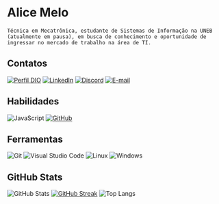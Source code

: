 # Alice Melo
    Técnica em Mecatrônica, estudante de Sistemas de Informação na UNEB (atualmente em pausa), em busca de conhecimento e oportunidade de ingressar no mercado de trabalho na área de TI.

## Contatos
[![Perfil DIO](https://img.shields.io/badge/-DIO-30A3DC?style=for-the-badge)](https://web.dio.me/users/allicedimello/)
[![LinkedIn](https://img.shields.io/badge/LinkedIn-080808?style=for-the-badge&logo=linkedin&logoColor=0E76A8)](https://www.linkedin.com/in/allicedimello/)
[![Discord](https://img.shields.io/badge/Discord-080808?style=for-the-badge&logo=discord)](https://www.discord.com/in/allicedimello/)
[![E-mail](https://img.shields.io/badge/-Email-080808?style=for-the-badge&logo=microsoft-outlook&logoColor=4869ee)](mailto:allicedimello@live.com)

## Habilidades
![JavaScript](https://img.shields.io/badge/JavaScript-080808?style=for-the-badge&logo=javascript)
[![GitHub](https://img.shields.io/badge/GitHub-080808?style=for-the-badge&logo=github&logoColor=30A3DC)](https://docs.github.com/)

## Ferramentas
![Git](https://img.shields.io/badge/-Git-080808?style=for-the-badge&logo=git)
![Visual Studio Code](https://img.shields.io/badge/-Visual%20Studio%20Code-080808?style=for-the-badge&logo=visual-studio-code&logoColor=30A3DC) 
![Linux](https://img.shields.io/badge/-Linux-080808?style=for-the-badge&logo=linux)
![Windows](https://img.shields.io/badge/-Windows-080808?style=for-the-badge&logo=windows&logoColor=30A3DC)

## GitHub Stats
![GitHub Stats](https://github-readme-stats.vercel.app/api?username=allicedimello&theme=transparent&bg_color=080808&border_color=666666&show_icons=true&icon_color=b81414&title_color=a0a0a0&text_color=FFF)
[![GitHub Streak](https://streak-stats.demolab.com/?user=allicedimello&theme=shadow-red&background=080808&border=666666&dates=FFF)](https://git.io/streak-stats)
![Top Langs](https://github-readme-stats-git-masterrstaa-rickstaa.vercel.app/api/top-langs/?username=allicedimello&layout=compact&bg_color=080808&border_color=666666&title_color=a0a0a0&&text_color=FFF)